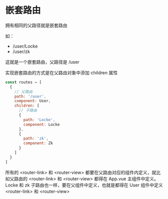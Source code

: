 # 嵌套路由

拥有相同的父路径就是嵌套路由

如：
 - /user/Locke
 - /user/zk

这就是一个嵌套路由，父路径是 /user

实现嵌套路由的方式是在父路由对象中添加 children 属性

```javascript
const routes = [
  {
    // 父路由
    path: '/user',
    component: User,
    children: [
      // 子路由
      {
        path: 'Locke',
        component: Locke
      },
      {
        path: 'zk',
        component: Zk
      }
    ]
  }
]
```

所有的 \<router-link> 和 \<router-view> 都要在父路由对应的组件内定义，就比如父路由的 \<router-link> 和 \<router-view> 都得在 App.vue 主组件中定义。Locke 和 zk 子路由也一样，要在父组件中定义，也就是都得在 User 组件中定义 \<router-link> 和 \<router-view>

